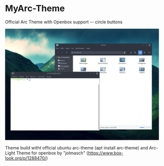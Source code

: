 # MyArc-Theme
Official Arc Theme with Openbox support -- circle buttons

![Theme Appareance](https://github.com/jernesten/MyArc-Theme/blob/master/image.png "Theme Appareance")

Theme build witht official ubuntu arc-theme (apt install arc-theme) and Arc-Light Theme for openbox by "jolmasch" (https://www.box-look.org/p/1288470/)

